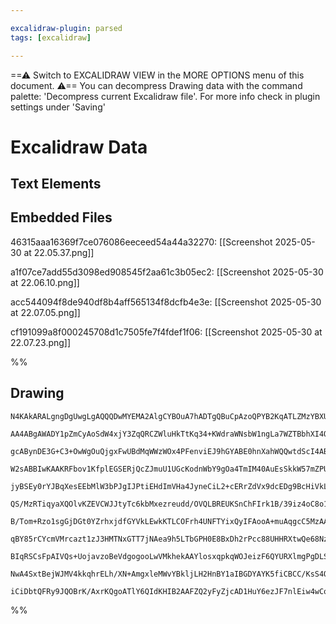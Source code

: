 ```yaml
---

excalidraw-plugin: parsed
tags: [excalidraw]

---
```

==⚠  Switch to EXCALIDRAW VIEW in the MORE OPTIONS menu of this document. ⚠== You can decompress Drawing data with the command palette: 'Decompress current Excalidraw file'. For more info check in plugin settings under 'Saving'


# Excalidraw Data

## Text Elements
## Embedded Files
46315aaa16369f7ce076086eeceed54a44a32270: [[Screenshot 2025-05-30 at 22.05.37.png]]

a1f07ce7add55d3098ed908545f2aa61c3b05ec2: [[Screenshot 2025-05-30 at 22.06.10.png]]

acc544094f8de940df8b4aff565134f8dcfb4e3e: [[Screenshot 2025-05-30 at 22.07.05.png]]

cf191099a8f000245708d1c7505fe7f4fdef1f06: [[Screenshot 2025-05-30 at 22.07.23.png]]

%%
## Drawing
```compressed-json
N4KAkARALgngDgUwgLgAQQQDwMYEMA2AlgCYBOuA7hADTgQBuCpAzoQPYB2KqATLZMzYBXUtiRoIACyhQ4zZAHoFAc0JRJQgEYA6bGwC2CgF7N6hbEcK4OCtptbErHALRY8RMpWdx8Q1TdIEfARcZgRmBShcZQUebQBGOJ4aOiCEfQQOKGZuAG1wMFAwYogSbggAFQBOAGEANQB1AE0ADWIU4shYRHLCfWikfhLMbmcAVjGq7TGhyBhRgGYAdnjt

AA4ABgAWADY1pZmCyAoSdW4xjY3ZqQRCZWluHkTtKq34+KWdraWNsbW1ngLa7WZTBbhXI4QZhQUhsADWCBqbHwbFI5Rh1mYcFwgSyHRKmlw2DhylhQg4xCRKLREgxHCxOMyUHxkAAZoR8PgAMqwMESSREjSBFlQmHwhANU6Sbjxa7Q2EInkwPnoQQeEVk+4ccI5NCyyFsbHYNTzPWXa5kina5i61AcIScuUIBDtNA7MZbHiHToMJisTjcZbXRgsd

gcABynDE3G+C3+OwWgOuQjgxFwUBdMqWWzWOx4PFenviEJ9hGYABE0hnXahWQQwtdScI4ABJYi23IAXWummEFIAosEMlkO93IUQOHDuPbHeO2MTM2g6/gG5D2cE2+Vdgt4mNcPv4gmdlVWUsxBtPhtc86xC6PbgtltcImeD8Rcx3OJUPlOmB9b/4iOMdSwpLBylwDYRVZcgMk3NAZ3wOUoigIRbQgRAKUIDhlBFbBYTgacHXwAoAF8hiKEoygkNg

W2sABBIwKAAKRFbov1KfplEGSERjQcZJmuU1UGcKodnWbY9gOa4TmIM40AuEsSkkW57mZPUljWbQFkmDZRJ3BYqkSYFsJVRSBDFBEqVRdFyHpbFcWZHsiRJS1KWRazaVshkHKgjluV5diBWwIVuJ9eVxUlWTpT1JCFQQJUVShZEygtYQtR1GVrkNIkTRlc1IVc61bQQp1F1QPZXyWYM/TDbgE2q0NOEjDhoz1d0xiWJYvSqb0ShTNNqyzHM8wLT5

jyBSEy0rYJBqXesEEbMlW3bPJgIJPtiEHdImVHa4JyneCiL2+cERrZdVx9dcEDg9BcHiVkLzEJZcGIYgJmIBZdLWF0qivD0xlZHh9x2eJsAWTRfgQbBkjlT88iOP9Zj/IDriw4gwIkO6oJg66axKyFoXTVDygwxxsNw/DCM5UjyMmmsIC2KolgAVTYABxJj+1Y+B2L6AYRV44SJjE3q5hlT7tGPMYdy9aSpXOfKfWUu4Hj1D0Eg+L4fj+AFtK2Yz

QS/MzRTiqyaXQOlvKZEVCWJJtyTc6kbMxezreudd/OVQLBREUKSnChFIrk1B/39iz4oC8o1RSgq0skIrMoNI1crNY3Coyw7ZzC50ax4LYNgmn0Q39Lg0BzBqS+a1qQ7GL1dx4XNQ8gfr0zKj5hsBX5AU+VGKyrMrzoWyF7eW3bIV7B2tuHbJVr2rCDrtI65wXM75vdjlcfA7BsA9fPXlZNZ0deDZiAPzQn1ZVkxndeIFi2A/iGwVlz4QBY/YEOG0

B/Tom+Rzo1sgGjDGt0YZrhxjdfGYVkLEwkKTLCOFrh4UNFTYixQyIFAooA+muAqgcC5MzAA8hQAAstzHoEg+ZcQFqMCYxshJ300vEHqMtRYQBksHBS1xlaqRlDsDY2gJJdTWEzJheYdgG1MrFcUZtnZ2UZHiJydtXIyM8i7eRjk1x+QSt7YKvt3zhyDtFEOUjFSRwkNHdoqU/DxwzsYpOOVYB5TThtBOmdEIExztwQybwqqQmLrVNAd8K5hirl+L

qBY85rCYcmVMrcazt1zJ3HMTNxGTT7jNAea9h5LTbGPH0E8BxDh2rPcc88UHHRXtwQe68Nz0yfkw4sVQqi4DWA9S4ecOpXmIKDA4vxWQICWKye+6NWT3Q2Dsd8n9vwI1/oBf+qNQKCwgM+bGuBYJ4yXlAomaE4Hk0QZTNxpFwDAWWXAOAPJW7cAotAZSGRyhplIFOIYDBCAIAoAAIWcvbCkKj0AAGJL6AtZPiCA2ARAORbBmfQPJTbuXNhAP58QE

BIqRSCsFpAIVQs+UojavzoBeVdgogooLwVMkhekAAYlosxqpkqWOJeizF6QYURXlmgPgDLSVZHJdC8O2io50rRVyqAPKABKcdXF2JKIyslUKCHJ0canZ5MruVQopZwKAFK1kciEr1ElGLZWUo1VyQgRgvw8EUvqpl+gKhYCgHRIgyhS7oGCKyDR0rhU8ouaQe1GK2AUGUi9cpnKDWqvSP2CkdE/UBpCNg6NQrQ0iqhVG2EFAKg83KK5EFH5YScha

NwA4SxtBejWJMV4kkqhrELh/XN+AmgxleMWvYBkljLH2HnBY1aIBGDYAYK5fiCBCC/KsS4O4mk0xDda8VDtJUQCzc80kJATVmseJaxdxAeQIAIvJBdpASDELYOjCNuBNDBFXiuIeJR12/MwRAd5yJ6akGUISAAFE8KqvAPjUE/R+/hYwACUIpRUIGUA6HEmbn24DfZ9b9ndYMwdQH+wDE6PWJpZQieVUAwzFU2WyHGwHQJ7vJmgW9mQT1nu4DCId

iCiDbtQFRy9JQOBrK/AxrKQgoATlY6QIdKHIB2AAFZQ2yFyZjcAD1HuY6ezJF7nlEiw4wCovb8D9p9Gxco0Ec7kCoIg1CUADDpvIYvLOJQUSVLmrJsBBguRpGwFhgMFmLqmdCPauzhBFPKZQUcsA6C2Qb1tMAEiIASJAA===
```
%%